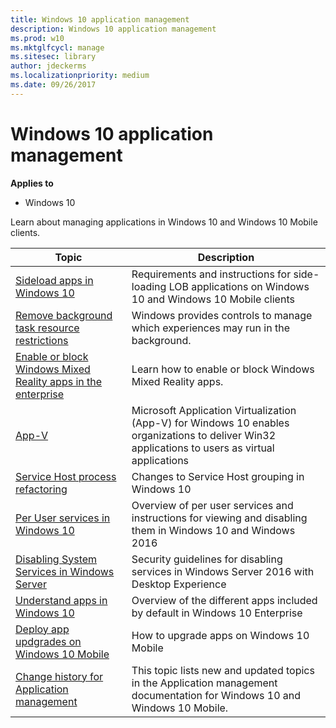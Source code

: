 ```yaml
---
title: Windows 10 application management    
description: Windows 10 application management
ms.prod: w10
ms.mktglfcycl: manage
ms.sitesec: library
author: jdeckerms
ms.localizationpriority: medium
ms.date: 09/26/2017
---
```


# Windows 10 application management

**Applies to**
-   Windows 10

Learn about managing applications in Windows 10 and Windows 10 Mobile clients.


| Topic | Description |
|---|---|
|[Sideload apps in Windows 10](sideload-apps-in-windows-10.md)| Requirements and instructions for side-loading LOB applications on Windows 10 and Windows 10 Mobile clients|
| [Remove background task resource restrictions](enterprise-background-activity-controls.md) | Windows provides controls to manage which experiences may run in the background.  |
| [Enable or block Windows Mixed Reality apps in the enterprise](manage-windows-mixed-reality.md) | Learn how to enable or block Windows Mixed Reality apps. |
|[App-V](app-v/appv-getting-started.md)| Microsoft Application Virtualization (App-V) for Windows 10 enables organizations to deliver Win32 applications to users as virtual applications|
| [Service Host process refactoring](svchost-service-refactoring.md) | Changes to Service Host grouping in Windows 10  |
|[Per User services in Windows 10](sideload-apps-in-windows-10.md)| Overview of per user services and instructions for viewing and disabling them in Windows 10 and Windows 2016|
[Disabling System Services in Windows Server](https://docs.microsoft.com/windows-server/security/windows-services/security-guidelines-for-disabling-system-services-in-windows-server) | Security guidelines for disabling services in Windows Server 2016 with Desktop Experience
|[Understand apps in Windows 10](apps-in-windows-10.md)| Overview of the different apps included by default in Windows 10 Enterprise|
| [Deploy app updgrades on Windows 10 Mobile](deploy-app-upgrades-windows-10-mobile.md) | How to upgrade apps on Windows 10 Mobile  |
[Change history for Application management](change-history-for-application-management.md) | This topic lists new and updated topics in the Application management documentation for Windows 10 and Windows 10 Mobile. 
